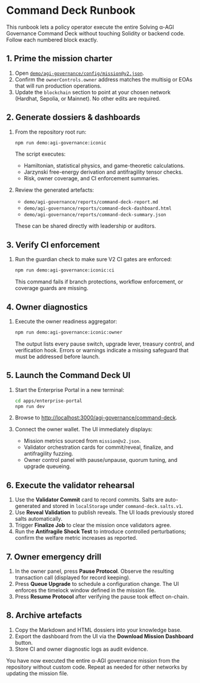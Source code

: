 # Command Deck Runbook

This runbook lets a policy operator execute the entire Solving α-AGI Governance Command Deck without touching Solidity or backend code. Follow each numbered block exactly.

## 1. Prime the mission charter

1. Open [`demo/agi-governance/config/mission@v2.json`](../config/mission@v2.json).
2. Confirm the `ownerControls.owner` address matches the multisig or EOAs that will run production operations.
3. Update the `blockchain` section to point at your chosen network (Hardhat, Sepolia, or Mainnet). No other edits are required.

## 2. Generate dossiers & dashboards

1. From the repository root run:

   ```bash
   npm run demo:agi-governance:iconic
   ```

   The script executes:

   * Hamiltonian, statistical physics, and game-theoretic calculations.
   * Jarzynski free-energy derivation and antifragility tensor checks.
   * Risk, owner coverage, and CI enforcement summaries.

2. Review the generated artefacts:

   * `demo/agi-governance/reports/command-deck-report.md`
   * `demo/agi-governance/reports/command-deck-dashboard.html`
   * `demo/agi-governance/reports/command-deck-summary.json`

   These can be shared directly with leadership or auditors.

## 3. Verify CI enforcement

1. Run the guardian check to make sure V2 CI gates are enforced:

   ```bash
   npm run demo:agi-governance:iconic:ci
   ```

   This command fails if branch protections, workflow enforcement, or coverage guards are missing.

## 4. Owner diagnostics

1. Execute the owner readiness aggregator:

   ```bash
   npm run demo:agi-governance:iconic:owner
   ```

   The output lists every pause switch, upgrade lever, treasury control, and verification hook. Errors or warnings indicate a missing safeguard that must be addressed before launch.

## 5. Launch the Command Deck UI

1. Start the Enterprise Portal in a new terminal:

   ```bash
   cd apps/enterprise-portal
   npm run dev
   ```

2. Browse to [http://localhost:3000/agi-governance/command-deck](http://localhost:3000/agi-governance/command-deck).
3. Connect the owner wallet. The UI immediately displays:

   * Mission metrics sourced from `mission@v2.json`.
   * Validator orchestration cards for commit/reveal, finalize, and antifragility fuzzing.
   * Owner control panel with pause/unpause, quorum tuning, and upgrade queueing.

## 6. Execute the validator rehearsal

1. Use the **Validator Commit** card to record commits. Salts are auto-generated and stored in `localStorage` under `command-deck.salts.v1`.
2. Use **Reveal Validation** to publish reveals. The UI loads previously stored salts automatically.
3. Trigger **Finalize Job** to clear the mission once validators agree.
4. Run the **Antifragile Shock Test** to introduce controlled perturbations; confirm the welfare metric increases as reported.

## 7. Owner emergency drill

1. In the owner panel, press **Pause Protocol**. Observe the resulting transaction call (displayed for record keeping).
2. Press **Queue Upgrade** to schedule a configuration change. The UI enforces the timelock window defined in the mission file.
3. Press **Resume Protocol** after verifying the pause took effect on-chain.

## 8. Archive artefacts

1. Copy the Markdown and HTML dossiers into your knowledge base.
2. Export the dashboard from the UI via the **Download Mission Dashboard** button.
3. Store CI and owner diagnostic logs as audit evidence.

You have now executed the entire α-AGI governance mission from the repository without custom code. Repeat as needed for other networks by updating the mission file.
